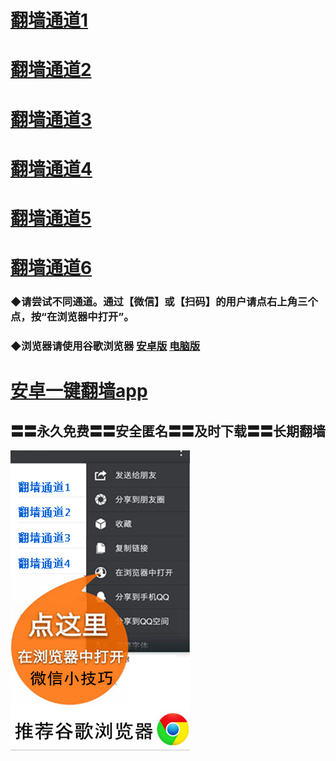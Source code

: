# <a href="https://cdn.rawgit.com/ogate/up/master/oGate.htm?from=gygit1">翻墙通道1</a>
# <a href="https://s3.eu-west-2.amazonaws.com/ogatel/oGate.htm?from=gygit2">翻墙通道2</a>
# <a href="https://s3.eu-central-1.amazonaws.com/ogatef/oGate.htm?from=gygit3">翻墙通道3</a>
# <a href="https://s3-ap-southeast-2.amazonaws.com/ogatey/oGate.htm?from=gygit4">翻墙通道4</a>
# <a href="https://s3.ap-northeast-2.amazonaws.com/ogates/oGate.htm?from=gygit5">翻墙通道5</a>
# <a href="https://s3.ap-south-1.amazonaws.com/ogatem/oGate.htm?from=gygit6">翻墙通道6</a>
### ◆请尝试不同通道。通过【微信】或【扫码】的用户请点右上角三个点，按“在浏览器中打开”。
### ◆浏览器请使用谷歌浏览器  <a href="https://raw.githubusercontent.com/ogate/up/master/chrome.apk">安卓版</a>    <a href="https://raw.githubusercontent.com/ogate/up/master/chrome.zip">电脑版</a>  


# <a href="https://raw.githubusercontent.com/ogate/up/master/ogate.apk">安卓一键翻墙app</a> 
## 〓〓永久免费〓〓安全匿名〓〓及时下载〓〓长期翻墙
 <tr>
    <td align=center><img src="https://github.com/gyhhx/image/blob/master/gy2-1.jpg" /></td>
 </tr>
